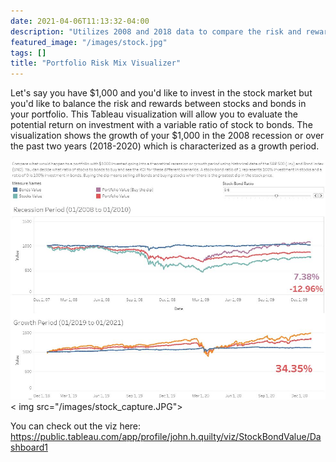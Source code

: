 ```yaml
---
date: 2021-04-06T11:13:32-04:00
description: "Utilizes 2008 and 2018 data to compare the risk and reward of different portfolios when looking at their stock to bond ratio."
featured_image: "/images/stock.jpg"
tags: []
title: "Portfolio Risk Mix Visualizer"
---
```

Let's say you have $1,000 and you'd like to invest in the stock market but you'd like to balance the risk and rewards between stocks and bonds in your portfolio. This Tableau visualization will allow you to evaluate the potential return on investment with a variable ratio of stock to bonds. The visualization shows the growth of your $1,000 in the 2008 recession or over the past two years (2018-2020) which is characterized as a growth period.

![Stock and Bond: Risk Reward Visualization on Tableau Public](/images/stock_capture.JPG)
< img src="/images/stock_capture.JPG">

You can check out the viz here:
https://public.tableau.com/app/profile/john.h.quilty/viz/StockBondValue/Dashboard1
